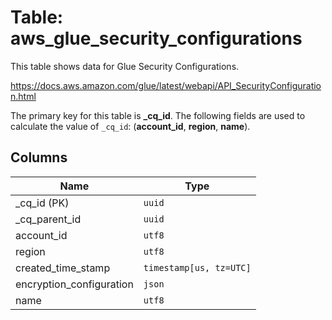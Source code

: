 # Table: aws_glue_security_configurations

This table shows data for Glue Security Configurations.

https://docs.aws.amazon.com/glue/latest/webapi/API_SecurityConfiguration.html

The primary key for this table is **_cq_id**.
The following fields are used to calculate the value of `_cq_id`: (**account_id**, **region**, **name**).

## Columns

| Name          | Type          |
| ------------- | ------------- |
|_cq_id (PK)|`uuid`|
|_cq_parent_id|`uuid`|
|account_id|`utf8`|
|region|`utf8`|
|created_time_stamp|`timestamp[us, tz=UTC]`|
|encryption_configuration|`json`|
|name|`utf8`|